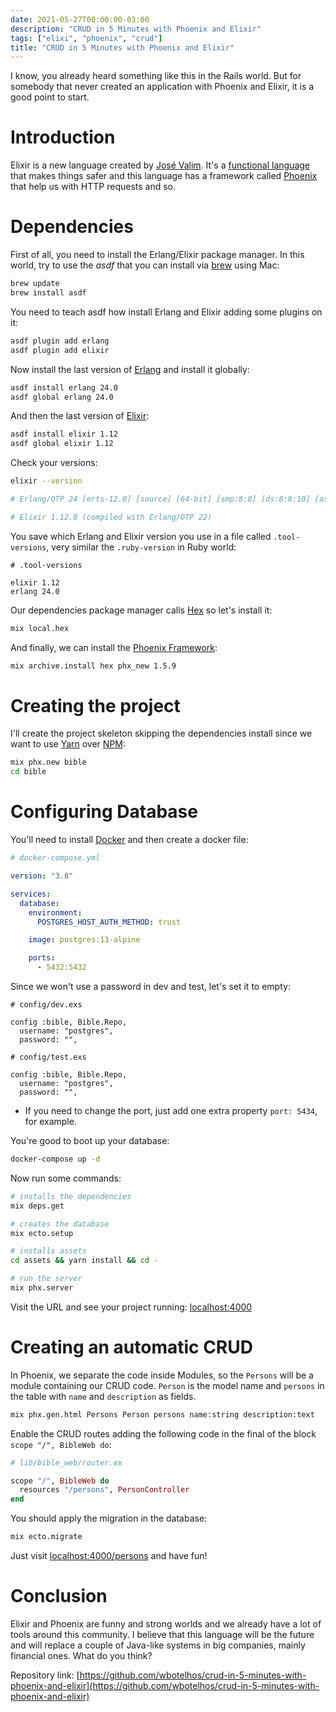 ```yaml
---
date: 2021-05-27T00:00:00-03:00
description: "CRUD in 5 Minutes with Phoenix and Elixir"
tags: ["elixi", "phoenix", "crud"]
title: "CRUD in 5 Minutes with Phoenix and Elixir"
---
```


I know, you already heard something like this in the Rails world. But for somebody that never created an application with Phoenix and Elixir, it is a good point to start.

# Introduction

Elixir is a new language created by [José Valim](https://twitter.com/josevalim). It's a [functional language](https://en.wikipedia.org/wiki/Functional_programming) that makes things safer and this language has a framework called [Phoenix](https://www.phoenixframework.org) that help us with HTTP requests and so.

# Dependencies

First of all, you need to install the Erlang/Elixir package manager. In this world, try to use the *asdf* that you can install via [brew](https://docs.brew.sh/Installation) using Mac:

```sh
brew update
brew install asdf
```

You need to teach asdf how install Erlang and Elixir adding some plugins on it:

```sh
asdf plugin add erlang
asdf plugin add elixir
```

Now install the last version of [Erlang](https://www.erlang.org/downloads) and install it globally:

```sh
asdf install erlang 24.0
asdf global erlang 24.0
```

And then the last version of [Elixir](https://elixir-lang.org/blog/categories.html#Releases):

```sh
asdf install elixir 1.12
asdf global elixir 1.12
```

Check your versions:

```sh
elixir --version

# Erlang/OTP 24 [erts-12.0] [source] [64-bit] [smp:8:8] [ds:8:8:10] [async-threads:1] [jit]

# Elixir 1.12.0 (compiled with Erlang/OTP 22)
```

You save which Erlang and Elixir version you use in a file called `.tool-versions`, very similar the `.ruby-version` in Ruby world:

```
# .tool-versions

elixir 1.12
erlang 24.0
```

Our dependencies package manager calls [Hex](https://hex.pm) so let's install it:

```sh
mix local.hex
```

And finally, we can install the [Phoenix Framework](https://github.com/phoenixframework/phoenix/blob/master/CHANGELOG.md):

```sh
mix archive.install hex phx_new 1.5.9
```

# Creating the project

I'll create the project skeleton skipping the dependencies install since we want to use [Yarn](https://yarnpkg.com) over [NPM](https://www.npmjs.com):

```sh
mix phx.new bible
cd bible
```

# Configuring Database

You'll need to install [Docker](https://docs.docker.com/docker-for-mac/install) and then create a docker file:

```yml
# docker-compose.yml

version: "3.8"

services:
  database:
    environment:
      POSTGRES_HOST_AUTH_METHOD: trust

    image: postgres:13-alpine

    ports:
      - 5432:5432
```

Since we won't use a password in dev and test, let's set it to empty:

```
# config/dev.exs

config :bible, Bible.Repo,
  username: "postgres",
  password: "",
```

```
# config/test.exs

config :bible, Bible.Repo,
  username: "postgres",
  password: "",
```

* If you need to change the port, just add one extra property `port: 5434`, for example.

You're good to boot up your database:

```sh
docker-compose up -d
```

Now run some commands:

```sh
# installs the dependencies
mix deps.get

# creates the database
mix ecto.setup

# installs assets
cd assets && yarn install && cd -

# run the server
mix phx.server
```

Visit the URL and see your project running: [localhost:4000](http://localhost:4000)

# Creating an automatic CRUD

In Phoenix, we separate the code inside Modules, so the `Persons` will be a module containing our CRUD code.
`Person` is the model name and `persons` in the table with `name` and `description` as fields.

```sh
mix phx.gen.html Persons Person persons name:string description:text
```

Enable the CRUD routes adding the following code in the final of the block `scope "/", BibleWeb do`:

```elixir
# lib/bible_web/router.ex

scope "/", BibleWeb do
  resources "/persons", PersonController
end
```

You should apply the migration in the database:

```sh
mix ecto.migrate
```

Just visit [localhost:4000/persons](http://localhost:4000/persons) and have fun!

# Conclusion

Elixir and Phoenix are funny and strong worlds and we already have a lot of tools around this community. I believe that this language will be the future and will replace a couple of Java-like systems in big companies, mainly financial ones. What do you think?

Repository link: [https://github.com/wbotelhos/crud-in-5-minutes-with-phoenix-and-elixir](https://github.com/wbotelhos/crud-in-5-minutes-with-phoenix-and-elixir)
